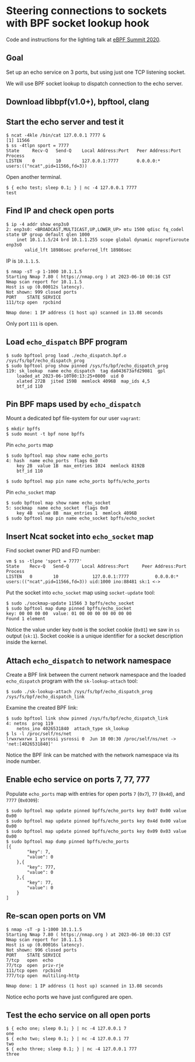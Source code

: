 # Steering connections to sockets with BPF socket lookup hook

Code and instructions for the lighting talk at [eBPF Summit 2020](https://ebpf.io/summit-2020/).

## Goal

Set up an echo service on 3 ports, but using just one TCP listening socket.

We will use BPF socket lookup to dispatch connection to the echo server.

## Download libbpf(v1.0+), bpftool, clang
## Start the echo server and test it

```
$ ncat -4kle /bin/cat 127.0.0.1 7777 &
[1] 11566
$ ss -4tlpn sport = 7777
State     Recv-Q   Send-Q    Local Address:Port   Peer Address:Port     Process         
LISTEN    0        10        127.0.0.1:7777       0.0.0.0:*             users:(("ncat",pid=11566,fd=3))
```

Open another terminal.
```
$ { echo test; sleep 0.1; } | nc -4 127.0.0.1 7777
test
```

## Find IP and check open ports

```
$ ip -4 addr show enp3s0
2: enp3s0: <BROADCAST,MULTICAST,UP,LOWER_UP> mtu 1500 qdisc fq_codel state UP group default qlen 1000
    inet 10.1.1.5/24 brd 10.1.1.255 scope global dynamic noprefixroute enp3s0
       valid_lft 18986sec preferred_lft 18986sec
```

IP is `10.1.1.5`.

```
$ nmap -sT -p 1-1000 10.1.1.5
Starting Nmap 7.80 ( https://nmap.org ) at 2023-06-10 00:16 CST
Nmap scan report for 10.1.1.5
Host is up (0.00012s latency).
Not shown: 999 closed ports
PORT    STATE SERVICE
111/tcp open  rpcbind

Nmap done: 1 IP address (1 host up) scanned in 13.08 seconds

```

Only port `111` is open.

## Load `echo_dispatch` BPF program

```
$ sudo bpftool prog load ./echo_dispatch.bpf.o /sys/fs/bpf/echo_dispatch_prog
$ sudo bpftool prog show pinned /sys/fs/bpf/echo_dispatch_prog
119: sk_lookup  name echo_dispatch  tag da043673afd29081  gpl
	loaded_at 2023-06-10T00:13:25+0800  uid 0
	xlated 272B  jited 159B  memlock 4096B  map_ids 4,5
	btf_id 110
```

## Pin BPF maps used by `echo_dispatch`

Mount a dedicated bpf file-system for our user `vagrant`:

```
$ mkdir bpffs
$ sudo mount -t bpf none bpffs
```

Pin `echo_ports` map

```
$ sudo bpftool map show name echo_ports
4: hash  name echo_ports  flags 0x0
	key 2B  value 1B  max_entries 1024  memlock 8192B
	btf_id 110

$ sudo bpftool map pin name echo_ports bpffs/echo_ports
```

Pin `echo_socket` map

```
$ sudo bpftool map show name echo_socket
5: sockmap  name echo_socket  flags 0x0
	key 4B  value 8B  max_entries 1  memlock 4096B
$ sudo bpftool map pin name echo_socket bpffs/echo_socket
```

## Insert Ncat socket into `echo_socket` map

Find socket owner PID and FD number:

```
vm $ ss -tlpne 'sport = 7777'
State    Recv-Q   Send-Q     Local Address:Port     Peer Address:Port  Process  
LISTEN   0        10             127.0.0.1:7777          0.0.0.0:*      users:(("ncat",pid=11566,fd=3)) uid:1000 ino:88481 sk:1 <->
```

Put the socket into `echo_socket` map using `socket-update` tool:

```
$ sudo ./sockmap-update 11566 3 bpffs/echo_socket
$ sudo bpftool map dump pinned bpffs/echo_socket
key: 00 00 00 00  value: 01 00 00 00 00 00 00 00
Found 1 element
```

Notice the value under key `0x00` is the socket cookie (`0x01`) we saw in `ss`
output (`sk:1`). Socket cookie is a unique identifier for a socket description
inside the kernel.

## Attach `echo_dispatch` to network namespace

Create a BPF link between the current network namespace and the loaded
`echo_dispatch` program with the `sk-lookup-attach` tool:

```
$ sudo ./sk-lookup-attach /sys/fs/bpf/echo_dispatch_prog /sys/fs/bpf/echo_dispatch_link
```

Examine the created BPF link:

```
$ sudo bpftool link show pinned /sys/fs/bpf/echo_dispatch_link
4: netns  prog 119  
	netns_ino 4026531840  attach_type sk_lookup 
$ ls -l /proc/self/ns/net
lrwxrwxrwx 1 ysrossi ysrossi 0  Jun 10 00:30 /proc/self/ns/net -> 'net:[4026531840]'
```

Notice the BPF link can be matched with the network namespace via its inode number.

## Enable echo service on ports 7, 77, 777

Populate `echo_ports` map with entries for open ports `7` (`0x7`), `77`
(`0x4d`), and `7777` (`0x0309`):

```
$ sudo bpftool map update pinned bpffs/echo_ports key 0x07 0x00 value 0x00
$ sudo bpftool map update pinned bpffs/echo_ports key 0x4d 0x00 value 0x00
$ sudo bpftool map update pinned bpffs/echo_ports key 0x09 0x03 value 0x00
$ sudo bpftool map dump pinned bpffs/echo_ports
[{
        "key": 7,
        "value": 0
    },{
        "key": 777,
        "value": 0
    },{
        "key": 77,
        "value": 0
    }
]

```

## Re-scan open ports on VM

```
$ nmap -sT -p 1-1000 10.1.1.5
Starting Nmap 7.80 ( https://nmap.org ) at 2023-06-10 00:33 CST
Nmap scan report for 10.1.1.5
Host is up (0.00016s latency).
Not shown: 996 closed ports
PORT    STATE SERVICE
7/tcp   open  echo
77/tcp  open  priv-rje
111/tcp open  rpcbind
777/tcp open  multiling-http

Nmap done: 1 IP address (1 host up) scanned in 13.08 seconds

```

Notice echo ports we have just configured are open.

## Test the echo service on all open ports

```
$ { echo one; sleep 0.1; } | nc -4 127.0.0.1 7
one
$ { echo two; sleep 0.1; } | nc -4 127.0.0.1 77
two
$ { echo three; sleep 0.1; } | nc -4 127.0.0.1 777
three
```
